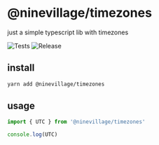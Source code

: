 # @ninevillage/timezones

just a simple typescript lib with timezones

![Tests](https://github.com/ninevillage/node-timezones/workflows/Tests/badge.svg)
![Release](https://github.com/ninevillage/node-timezones/workflows/Release/badge.svg)

## install

```bash
yarn add @ninevillage/timezones
```

## usage

```typescript
import { UTC } from '@ninevillage/timezones'

console.log(UTC)
```
